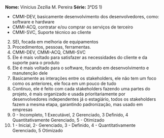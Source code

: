**Nome:** Vinícius Zezília M. Pereira   **Série:** 3°DS
1) 
- CMMI-DEV, basicamente desenvolvimento dos desenvolvedores, como: software e hardware
- CMMI-ACQ, contratar e/ou comprar os serviços de terceiro 
- CMMI-SVC, Suporte técnico ao cliente

2) SEI, focada em melhoria de equipamentos
3) Procedimentos, pessoas, ferramentas.
4)  CMMI-DEV, CMMI-ACQ, CMMI-SVC
5) Ele é mais voltado para satisfazer as necessidades do cliente e da suporte para o produto
6)  Ele é mais voltado para o software, focando em desenvolvimento e manutenção dele
7) Basicamente as interações entre os stakeholders, ele não tem um foco como os anteriores, ele foca em um pouco de tudo 
8) Continuo, ele é feito com cada stakeholders fazendo uma partes do projeto, é mais organizado e usada prioritariamente por desenvolvedores independentes já o estagiário, todos os stakeholders fazem a mesma etapa, garantindo padronização, mas usado em empresas
9) 0 - Incompleto, 1 Executável, 2 Gerenciado, 3 Definido, 4 Quantitativamente Gerenciado, 5 - Otimizado
10) 1 - Inicial, 2- Gerenciado, 3 - Definido, 4 - Quantitativamente Gerenciado, 5 Otimizado 
